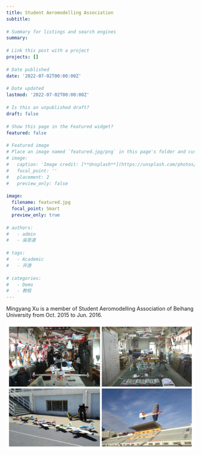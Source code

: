 ```yaml
---
title: Student Aeromodelling Association
subtitle: 

# Summary for listings and search engines
summary: 

# Link this post with a project
projects: []

# Date published
date: '2022-07-02T00:00:00Z'

# Date updated
lastmod: '2022-07-02T00:00:00Z'

# Is this an unpublished draft?
draft: false

# Show this page in the Featured widget?
featured: false

# Featured image
# Place an image named `featured.jpg/png` in this page's folder and customize its options here.
# image:
#   caption: 'Image credit: [**Unsplash**](https://unsplash.com/photos/CpkOjOcXdUY)'
#   focal_point: ''
#   placement: 2
#   preview_only: false

image:
  filename: featured.jpg
  focal_point: Smart
  preview_only: true

# authors:
#   - admin
#   - 吳恩達

# tags:
#   - Academic
#   - 开源

# categories:
#   - Demo
#   - 教程
---
```


Mingyang Xu is a member of Student Aeromodelling Association of Beihang University from Oct. 2015 to Jun. 2016.

![jpg](ae1.jpg)